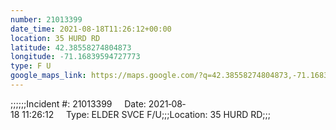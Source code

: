 ```yaml
---
number: 21013399
date_time: 2021-08-18T11:26:12+00:00
location: 35 HURD RD
latitude: 42.38558274804873
longitude: -71.16839594727773
type: F U
google_maps_link: https://maps.google.com/?q=42.38558274804873,-71.16839594727773
---
```


;;;;;;Incident #: 21013399     Date: 2021‐08‐18 11:26:12     Type: ELDER SVCE F/U;;;Location: 35 HURD RD;;;
